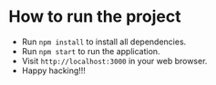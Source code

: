 # How to run the project

- Run `npm install` to install all dependencies.
- Run `npm start` to run the application.
- Visit `http://localhost:3000` in your web browser.
- Happy hacking!!!